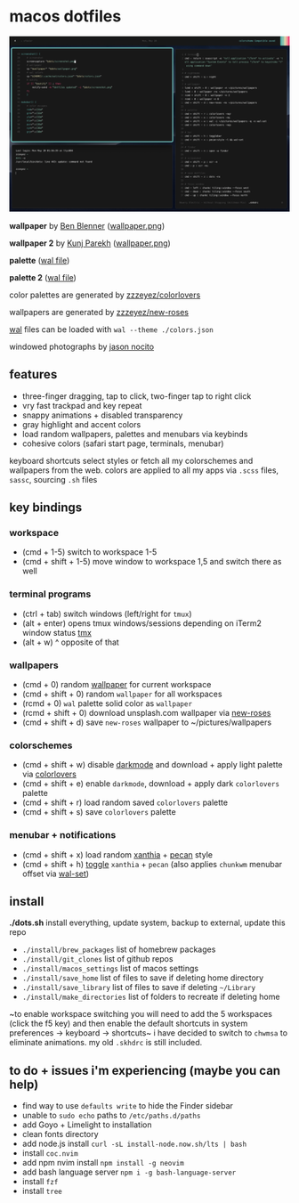 # macos dotfiles

![screenshot](screenshot/screenshot.png)

**wallpaper** by [Ben Blenner](https://unsplash.com/@benblenner) ([wallpaper.png](screenshot/BenBlennerhassett.png))

**wallpaper 2** by [Kunj Parekh](https://unsplash.com/@kunjparekh) ([wallpaper.png](screenshot/KunjParekh.png))

**palette** ([wal file](screenshot/SkyBlueDolphin.json))

**palette 2** ([wal file](screenshot/dolphinonthewaves-light.json))

color palettes are generated by [zzzeyez/colorlovers](https://github.com/zzzeyez/colorlovers)

wallpapers are generated by [zzzeyez/new-roses](https://github.com/zzzeyez/new-roses)

[wal](https://github.com/dylanaraps/pywal) files can be loaded with `wal --theme ./colors.json`

windowed photographs by [jason nocito](http://jasonnocito.com)

## features

- three-finger dragging, tap to click, two-finger tap to right click
- vry fast trackpad and key repeat
- snappy animations + disabled transparency
- gray highlight and accent colors
- load random wallpapers, palettes and menubars via keybinds
- cohesive colors (safari start page, terminals, menubar)

keyboard shortcuts select styles or fetch all my colorschemes and wallpapers from the web. colors are applied to all my apps via `.scss` files, `sassc`, sourcing `.sh` files

## key bindings

### workspace

- (cmd + 1-5) switch to workspace 1-5
- (cmd + shift + 1-5) move window to workspace 1,5 and switch there as well

### terminal programs

- (ctrl + tab) switch windows (left/right for `tmux`)
- (alt + enter) opens tmux windows/sessions depending on iTerm2 window status [tmx](https://github.com/zzzeyez/bin)
- (alt + w) ^ opposite of that

### wallpapers

- (cmd + 0) random [wallpaper](https://github.com/zzzeyez/bin) for current workspace
- (cmd + shift + 0) random `wallpaper` for all workspaces
- (rcmd + 0) `wal` palette solid color as `wallpaper`
- (rcmd + shift + 0) download unsplash.com wallpaper via [new-roses](https://github.com/zzzeyez/new-roses)
- (cmd + shift + d) save `new-roses` wallpaper to ~/pictures/wallpapers

### colorschemes

- (cmd + shift + w) disable [darkmode](https://github.com/zzzeyez/bin) and download + apply light palette via [colorlovers](https://github.com/zzzeyez/colorlovers)
- (cmd + shift + e) enable `darkmode`, download + apply dark `colorlovers` palette
- (cmd + shift + r) load random saved `colorlovers` palette
- (cmd + shift + s) save `colorlovers` palette

### menubar + notifications

- (cmd + shift + x) load random [xanthia](https://github.com/zzzeyez/xanthia) + [pecan](https://github.com/zzzeyez/pecan) style
- (cmd + shift + h) [toggle](https://github.com/zzzeyez/bin) `xanthia` + `pecan` (also applies `chunkwm` menubar offset via [wal-set](https://github.com/zzzeyez/bin))

## install

**./dots.sh** install everything, update system, backup to external, update this repo

- `./install/brew_packages` list of homebrew packages
- `./install/git_clones` list of github repos
- `./install/macos_settings` list of macos settings
- `./install/save_home` list of files to save if deleting home directory
- `./install/save_library` list of files to save if deleting `~/Library`
- `./install/make_directories` list of folders to recreate if deleting home

~to enable workspace switching you will need to add the 5 workspaces (click the f5 key) and then enable the default shortcuts in system preferences -> keyboard -> shortcuts~ i have decided to switch to `chwmsa` to eliminate animations. my old `.skhdrc` is still included.

## to do + issues i'm experiencing (maybe you can help)

- find way to use `defaults write` to hide the Finder sidebar
- unable to `sudo echo` paths to `/etc/paths.d/paths`
- add Goyo + Limelight to installation
- clean fonts directory
- add node.js install `curl -sL install-node.now.sh/lts | bash`
- install `coc.nvim`
- add npm nvim install `npm install -g neovim`
- add bash language server `npm i -g bash-language-server`
- install `fzf`
- install `tree`
